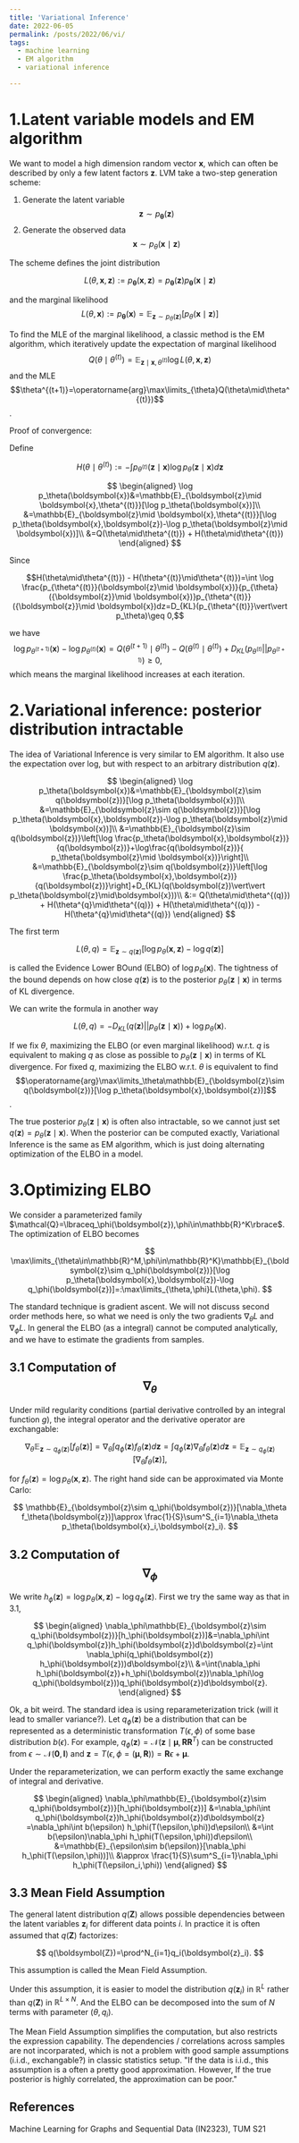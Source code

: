 ```yaml
---
title: 'Variational Inference'
date: 2022-06-05
permalink: /posts/2022/06/vi/
tags: 
  - machine learning
  - EM algorithm
  - variational inference

---
```


1.Latent variable models and EM algorithm
======
We want to model a high dimension random vector $\boldsymbol{x}$, which can often be described by only a few latent factors $\boldsymbol{z}$. LVM take a two-step generation scheme:

1. Generate the latent variable $$\boldsymbol{z} \sim p_{\boldsymbol{\theta}}(\boldsymbol{z})$$
2. Generate the observed data $$\boldsymbol{x} \sim p_{\theta}(\boldsymbol{x} \mid \boldsymbol{z})$$

The scheme defines the joint distribution 

$$
L(\theta,\boldsymbol{x},\boldsymbol{z}):=p_{\boldsymbol{\theta}}(\boldsymbol{x}, \boldsymbol{z})=p_{\boldsymbol{\theta}}(\boldsymbol{z}) p_{\boldsymbol{\theta}}(\boldsymbol{x} \mid \boldsymbol{z})
$$

and the marginal likelihood $$L(\theta,\boldsymbol{x}):=p_{\boldsymbol{\theta}}(\boldsymbol{x})=\mathbb{E}_{\boldsymbol{z}\sim p_\theta(\boldsymbol{z})}[p_\theta(\boldsymbol{x}\mid\boldsymbol{z})]$$

To find the MLE of the marginal likelihood, a classic method is the EM algorithm, which iteratively update the expectation of marginal likelihood $$Q(\theta\mid\theta^{(t)})=\mathbb{E}_{\boldsymbol{z}\mid \boldsymbol{x},\theta^{(t)}}\log L(\theta,\boldsymbol{x},\boldsymbol{z})$$
and the MLE $$\theta^{(t+1)}=\operatorname{arg}\max\limits_{\theta}Q(\theta\mid\theta^{(t)})$$.

Proof of convergence:

Define

$$
H(\theta\mid\theta^{(t)}):=-\int p_{\theta^{(t)}}(\boldsymbol{z}\mid\boldsymbol{x})\log p_\theta(\boldsymbol{z}\mid\boldsymbol{x}) d\boldsymbol{z}
$$

$$
\begin{aligned}
\log p_\theta(\boldsymbol{x})&=\mathbb{E}_{\boldsymbol{z}\mid \boldsymbol{x},\theta^{(t)}}[\log p_\theta(\boldsymbol{x})]\\
&=\mathbb{E}_{\boldsymbol{z}\mid \boldsymbol{x},\theta^{(t)}}[\log p_\theta(\boldsymbol{x},\boldsymbol{z})-\log p_\theta(\boldsymbol{z}\mid \boldsymbol{x})]\\
&=Q(\theta\mid\theta^{(t)}) + H(\theta\mid\theta^{(t)})
\end{aligned}
$$

Since 

$$H(\theta\mid\theta^{(t)}) - H(\theta^{(t)}\mid\theta^{(t)})=\int \log \frac{p_{\theta^{(t)}}(\boldsymbol{z}\mid \boldsymbol{x})}{p_{\theta}({\boldsymbol{z}}\mid \boldsymbol{x})}p_{\theta^{(t)}}({\boldsymbol{z}}\mid \boldsymbol{x})dz=D_{KL}(p_{\theta^{(t)}}\vert\vert p_\theta)\geq 0,$$

we have $$\log p_{\theta^{(t+1)}}(\boldsymbol{x})-\log p_{\theta^{(t)}}(\boldsymbol{x})=Q(\theta^{(t+1)}\mid\theta^{(t)})-Q(\theta^{(t)}\mid\theta^{(t)})+D_{KL}(p_{\theta^{(t)}}\vert\vert p_{\theta^{(t+1)}})\geq 0,$$
which means the marginal likelihood increases at each iteration.

2.Variational inference: posterior distribution intractable
======
The idea of Variational Inference is very similar to EM algorithm. It also use the expectation over log, but with respect to an arbitrary distribution $q(\boldsymbol{z})$.

$$
\begin{aligned}
\log p_\theta(\boldsymbol{x})&=\mathbb{E}_{\boldsymbol{z}\sim q(\boldsymbol{z})}[\log p_\theta(\boldsymbol{x})]\\
&=\mathbb{E}_{\boldsymbol{z}\sim q(\boldsymbol{z})}[\log p_\theta(\boldsymbol{x},\boldsymbol{z})-\log p_\theta(\boldsymbol{z}\mid \boldsymbol{x})]\\
&=\mathbb{E}_{\boldsymbol{z}\sim q(\boldsymbol{z})}\left[\log \frac{p_\theta(\boldsymbol{x},\boldsymbol{z})}{q(\boldsymbol{z})}+\log\frac{q(\boldsymbol{z})}{ p_\theta(\boldsymbol{z}\mid \boldsymbol{x})}\right]\\
&=\mathbb{E}_{\boldsymbol{z}\sim q(\boldsymbol{z})}\left[\log \frac{p_\theta(\boldsymbol{x},\boldsymbol{z})}{q(\boldsymbol{z})}\right]+D_{KL}(q(\boldsymbol{z})\vert\vert p_\theta(\boldsymbol{z}\mid\boldsymbol{x}))\\
&:= Q(\theta\mid\theta^{(q)}) + H(\theta^{q}\mid\theta^{(q)}) + H(\theta\mid\theta^{(q)}) - H(\theta^{q}\mid\theta^{(q)})
\end{aligned}
$$

The first term

$$
L(\theta, q)=\mathbb{E}_{\boldsymbol{z}\sim q(\boldsymbol{z})}\left[\log {p_\theta(\boldsymbol{x},\boldsymbol{z})}-\log{q(\boldsymbol{z})}\right]
$$

is called the Evidence Lower BOund (ELBO) of $\log p_\theta(\boldsymbol{x})$. The tightness of the bound depends on how close $q(\boldsymbol{z})$ is to the posterior $p_\theta(\boldsymbol{z}\mid\boldsymbol{x})$ in terms of KL divergence.

We can write the formula in another way

$$
L(\theta,q)=-D_{KL}(q(\boldsymbol{z})\vert\vert p_\theta(\boldsymbol{z}\mid\boldsymbol{x}))+\log p_\theta(\boldsymbol{x}).
$$

If we fix $\theta$, maximizing the ELBO (or even marginal likelihood) w.r.t. $q$ is equivalent to
making $q$ as close as possible to $p_\theta(\boldsymbol{z}\mid\boldsymbol{x})$ in terms of KL divergence. For fixed $q$, maximizing the ELBO  w.r.t. $\theta$ is equivalent to find $$\operatorname{arg}\max\limits_\theta\mathbb{E}_{\boldsymbol{z}\sim q(\boldsymbol{z})}[\log p_\theta(\boldsymbol{x},\boldsymbol{z})]$$.

The true posterior $p_\theta(\boldsymbol{z}\mid\boldsymbol{x})$ is often also intractable, so we cannot just set $q(\boldsymbol{z})=p_\theta(\boldsymbol{z}\mid\boldsymbol{x})$. When the posterior can be computed exactly, Variational Inference is the same as EM algorithm, which is just doing alternating optimization of the ELBO in a model.

3.Optimizing ELBO
======
We consider a parameterized family $\mathcal{Q}=\lbraceq_\phi(\boldsymbol{z}),\phi\in\mathbb{R}^K\rbrace$. The optimization of ELBO becomes

$$
\max\limits_{\theta\in\mathbb{R}^M,\phi\in\mathbb{R}^K}\mathbb{E}_{\boldsymbol{z}\sim q_\phi(\boldsymbol{z})}[\log p_\theta(\boldsymbol{x},\boldsymbol{z})-\log q_\phi(\boldsymbol{z})]=:\max\limits_{\theta,\phi}L(\theta,\phi).
$$

The standard technique is gradient ascent. We will not discuss second order methods here, so what we need is only the two gradients $\nabla_\theta L$ and $\nabla_\phi L$. In general the ELBO (as a integral) cannot be computed analytically, and we have to estimate the gradients from samples.

3.1 Computation of $$\nabla_\theta$$
------
Under mild regularity conditions (partial derivative controlled by an integral function $g$), the integral operator and the derivative operator are exchangable: 

$$
\nabla_\theta\mathbb{E}_{\boldsymbol{z}\sim q_\phi(\boldsymbol{z})}[f_\theta(\boldsymbol{z})]=\nabla_\theta\int q_\phi(\boldsymbol{z})f_\theta(\boldsymbol{z})d\boldsymbol{z}=\int q_\phi(\boldsymbol{z})\nabla_\theta f_\theta(\boldsymbol{z})d\boldsymbol{z}=\mathbb{E}_{\boldsymbol{z}\sim q_\phi(\boldsymbol{z})}[\nabla_\theta f_\theta(\boldsymbol{z})],
$$

for $f_\theta(\boldsymbol{z})=\log p_\theta(\boldsymbol{x},\boldsymbol{z})$. The right hand side can be approximated via Monte Carlo:

$$
\mathbb{E}_{\boldsymbol{z}\sim q_\phi(\boldsymbol{z})}[\nabla_\theta f_\theta(\boldsymbol{z})]\approx \frac{1}{S}\sum^S_{i=1}\nabla_\theta p_\theta(\boldsymbol{x}_i,\boldsymbol{z}_i).
$$

3.2  Computation of $$\nabla_\phi$$
------
We write $h_\phi(\boldsymbol{z})=\log p_\theta(\boldsymbol{x},\boldsymbol{z})-\log q_\phi(\boldsymbol{z})$. First we try the same way as that in 3.1, 

$$
\begin{aligned}
\nabla_\phi\mathbb{E}_{\boldsymbol{z}\sim q_\phi(\boldsymbol{z})}[h_\phi(\boldsymbol{z})]&=\nabla_\phi\int q_\phi(\boldsymbol{z})h_\phi(\boldsymbol{z})d\boldsymbol{z}=\int \nabla_\phi(q_\phi(\boldsymbol{z}) h_\phi(\boldsymbol{z}))d\boldsymbol{z}\\
&=\int(\nabla_\phi h_\phi(\boldsymbol{z})+h_\phi(\boldsymbol{z})\nabla_\phi\log q_\phi(\boldsymbol{z}))q_\phi(\boldsymbol{z})d\boldsymbol{z}.
\end{aligned}
$$

Ok, a bit weird. The standard idea is using reparameterization trick (will it lead to smaller variance?). Let $q_\phi(\boldsymbol{z})$ be a distribution that can be represented as a deterministic transformation $T(\epsilon, \phi)$ of some base distribution $b(\epsilon)$. For example, $q_\phi(\boldsymbol{z})=\mathcal{N}(\boldsymbol{z}\mid\boldsymbol{\mu},\boldsymbol{R}\boldsymbol{R}^T)$ can be constructed from $\epsilon\sim\mathcal{N}(\boldsymbol{0},\boldsymbol{I})$ and $\boldsymbol{z}=T(\epsilon, \phi=(\boldsymbol{\mu},\boldsymbol{R}))=\boldsymbol{R}\epsilon+\boldsymbol{\mu}$.

Under the reparameterization, we can perform exactly the same exchange of integral and derivative.

$$
\begin{aligned}
\nabla_\phi\mathbb{E}_{\boldsymbol{z}\sim q_\phi(\boldsymbol{z})}[h_\phi(\boldsymbol{z})]
&=\nabla_\phi\int q_\phi(\boldsymbol{z})h_\phi(\boldsymbol{z})d\boldsymbol{z}
=\nabla_\phi\int b(\epsilon) h_\phi(T(\epsilon,\phi))d\epsilon\\
&=\int b(\epsilon)\nabla_\phi h_\phi(T(\epsilon,\phi))d\epsilon\\
&=\mathbb{E}_{\epsilon\sim b(\epsilon)}[\nabla_\phi h_\phi(T(\epsilon,\phi))]\\
&\approx \frac{1}{S}\sum^S_{i=1}\nabla_\phi h_\phi(T(\epsilon_i,\phi))
\end{aligned}
$$

3.3 Mean Field Assumption
------
The general latent distribution $q(\boldsymbol{Z})$ allows possible dependencies between the latent variables $\boldsymbol{z}_i$ for different data points $i$. In practice it is often assumed that $q(\boldsymbol{Z})$ factorizes:

$$
q(\boldsymbol{Z})=\prod^N_{i=1}q_i(\boldsymbol{z}_i).
$$

This assumption is called the Mean Field Assumption. 

Under this assumption, it is easier to model the distribution $q(\boldsymbol{z}_i)$ in $\mathbb{R}^L$ rather than $q(\boldsymbol{Z})$ in $\mathbb{R}^{L\times N}$. And the ELBO can be decomposed into the sum of $N$ terms with parameter $(\theta, q_i)$.

The Mean Field Assumption simplifies the computation, but also restricts the expression capability. The dependencies / correlations across samples are not incorparated, which is not a problem with good sample assumptions (i.i.d., exchangable?) in classic statistics setup. "If the data is i.i.d., this assumption is a often a pretty good approximation. However, If the true posterior is highly correlated, the approximation can be poor."


References
------

Machine Learning for Graphs and Sequential Data (IN2323), TUM S21 


<!-- Aren't headings cool?
<!------>
